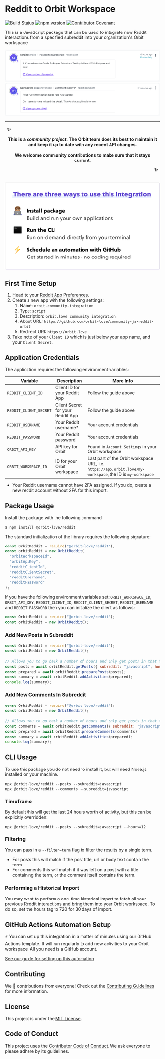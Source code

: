 # Reddit to Orbit Workspace

![Build Status](https://github.com/orbit-love/community-js-reddit-orbit/workflows/CI/badge.svg)
[![npm version](https://badge.fury.io/js/%40orbit-love%2Freddit.svg)](https://badge.fury.io/js/%40orbit-love%2Freddit)
[![Contributor Covenant](https://img.shields.io/badge/Contributor%20Covenant-2.0-4baaaa.svg)](.github/CODE_OF_CONDUCT.md)

This is a JavaScript package that can be used to integrate new Reddit interactions from a specified subreddit into your organization's Orbit workspace.

![](docs/activity-post.png)
![](docs/activity-comment.png)

| <p align="left">:sparkles:</p> This is a _community project_. The Orbit team does its best to maintain it and keep it up to date with any recent API changes.<br/><br/>We welcome community contributions to make sure that it stays current. <p align="right">:sparkles:</p> |
| ----------------------------------------------------------------------------------------------------------------------------------------------------------------------------------------------------------------------------------------------------------------------------- |

![There are three ways to use this integration. Install package - build and run your own applications. Run the CLI - run on-demand directly from your terminal. Schedule an automation with GitHub - get started in minutes - no coding required](docs/ways-to-use.png)

## First Time Setup

1. Head to your [Reddit App Preferences](https://www.reddit.com/prefs/apps/).
2. Create a new app with the following settings:
   1. Name: `orbit-community-integration`
   2. Type: `script`
   3. Description: `orbit.love community integration`
   4. About URL: `https://github.com/orbit-love/community-js-reddit-orbit`
   5. Redirect URI: `https://orbit.love`
3. Take note of your `Client ID` which is just below your app name, and your `Client Secret`.

## Application Credentials

The application requires the following environment variables:

| Variable               | Description                       | More Info                                                                                                  |
| ---------------------- | --------------------------------- | ---------------------------------------------------------------------------------------------------------- |
| `REDDIT_CLIENT_ID`     | Client ID for your Reddit App     | Follow the guide above                                                                                     |
| `REDDIT_CLIENT_SECRET` | Client Secret for your Reddit App | Follow the guide above                                                                                     |
| `REDDIT_USERNAME`      | Your Reddit username\*            | Your account credentials                                                                                   |
| `REDDIT_PASSWORD`      | Your Reddit password              | Your account credentials                                                                                   |
| `ORBIT_API_KEY`        | API key for Orbit                 | Found in `Account Settings` in your Orbit workspace                                                        |
| `ORBIT_WORKSPACE_ID`   | ID for your Orbit workspace       | Last part of the Orbit workspace URL, i.e. `https://app.orbit.love/my-workspace`, the ID is `my-workspace` |

- Your Reddit username cannot have 2FA assigned. If you do, create a new reddit account without 2FA for this import.

## Package Usage

Install the package with the following command

```
$ npm install @orbit-love/reddit
```

The standard initialization of the library requires the following signature:

```js
const OrbitReddit = require("@orbit-love/reddit");
const orbitReddit = new OrbitReddit(
  "orbitWorkspaceId",
  "orbitApiKey",
  "redditClientId",
  "redditClientSecret",
  "redditUsername",
  "redditPassword"
);
```

If you have the following environment variables set: `ORBIT_WORKSPACE_ID`, `ORBIT_API_KEY`, `REDDIT_CLIENT_ID`, `REDDIT_CLIENT_SECRET`, `REDDIT_USERNAME` and `REDDIT_PASSWORD` then you can initialize the client as follows:

```js
const OrbitReddit = require("@orbit-love/reddit");
const orbitReddit = new OrbitReddit();
```

### Add New Posts In Subreddit

```js
const OrbitReddit = require("@orbit-love/reddit");
const orbitReddit = new OrbitReddit();

// Allows you to go back a number of hours and only get posts in that timeframe
const posts = await orbitReddit.getPosts({ subreddit: "javascript", hours: 24 });
const prepared = await orbitReddit.preparePosts(posts);
const summary = await orbitReddit.addActivities(prepared);
console.log(summary);
```

### Add New Comments In Subreddit

```js
const OrbitReddit = require("@orbit-love/reddit");
const orbitReddit = new OrbitReddit();

// Allows you to go back a number of hours and only get posts in that timeframe
const comments = await orbitReddit.getComments({ subreddit: "javascript", hours: 24 });
const prepared = await orbitReddit.prepareComments(comments);
const summary = await orbitReddit.addActivities(prepared);
console.log(summary);
```

## CLI Usage

To use this package you do not need to install it, but will need Node.js installed on your machine.

```
npx @orbit-love/reddit --posts --subreddit=javascript
npx @orbit-love/reddit --comments --subreddit=javascript
```

### Timeframe

By default this will get the last 24 hours worth of activity, but this can be explicitly overridden:

```
npx @orbit-love/reddit --posts --subreddit=javascript --hours=12
```

### Filtering

You can pass in a `--filter=term` flag to filter the results by a single term.

- For posts this will match if the post title, url or body text contain the term.
- For comments this will match if it was left on a post with a title containing the term, or the comment itself contains the term.

### Performing a Historical Import

You may want to perform a one-time historical import to fetch all your previous Reddit interactions and bring them into your Orbit workspace. To do so, set the hours tag to 720 for 30 days of import.

## GitHub Actions Automation Setup

⚡ You can set up this integration in a matter of minutes using our GitHub Actions template. It will run regularly to add new activities to your Orbit workspace. All you need is a GitHub account.

[See our guide for setting up this automation](https://github.com/orbit-love/github-actions-templates/blob/main/Reddit)

## Contributing

We 💜 contributions from everyone! Check out the [Contributing Guidelines](.github/CONTRIBUTING.md) for more information.

## License

This project is under the [MIT License](./LICENSE).

## Code of Conduct

This project uses the [Contributor Code of Conduct](.github/CODE_OF_CONDUCT.md). We ask everyone to please adhere by its guidelines.

